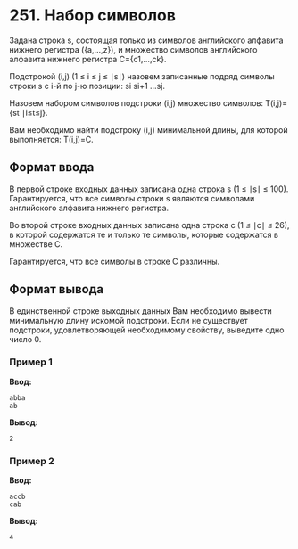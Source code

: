 # 251. Набор символов

Задана строка s, состоящая только из символов английского алфавита нижнего регистра ({a,…,z}), и множество символов английского алфавита нижнего регистра C={c1,…,ck}.

Подстрокой (i,j) (1 ≤ i ≤ j ≤ ∣s∣) назовем записанные подряд символы строки s с i-й по j-ю позиции: si si+1 …sj.

Назовем набором символов подстроки (i,j) множество символов: T(i,j)={st ∣i≤t≤j}.

Вам необходимо найти подстроку (i,j) минимальной длины, для которой выполняется: T(i,j)=C.

## Формат ввода

В первой строке входных данных записана одна строка s (1 ≤ ∣s∣ ≤ 100). Гарантируется, что все символы строки s являются символами английского алфавита нижнего регистра.

Во второй строке входных данных записана одна строка c (1 ≤ ∣c∣ ≤ 26), в которой содержатся те и только те символы, которые содержатся в множестве C.

Гарантируется, что все символы в строке C различны.

## Формат вывода

В единственной строке выходных данных Вам необходимо вывести минимальную длину искомой подстроки. Если не существует подстроки, удовлетворяющей необходимому свойству, выведите одно число 0.

### Пример 1

**Ввод:**
```
abba 
ab
```

**Вывод:**
```
2
```

### Пример 2

**Ввод:**
```
accb 
cab
```

**Вывод:**
```
4
```